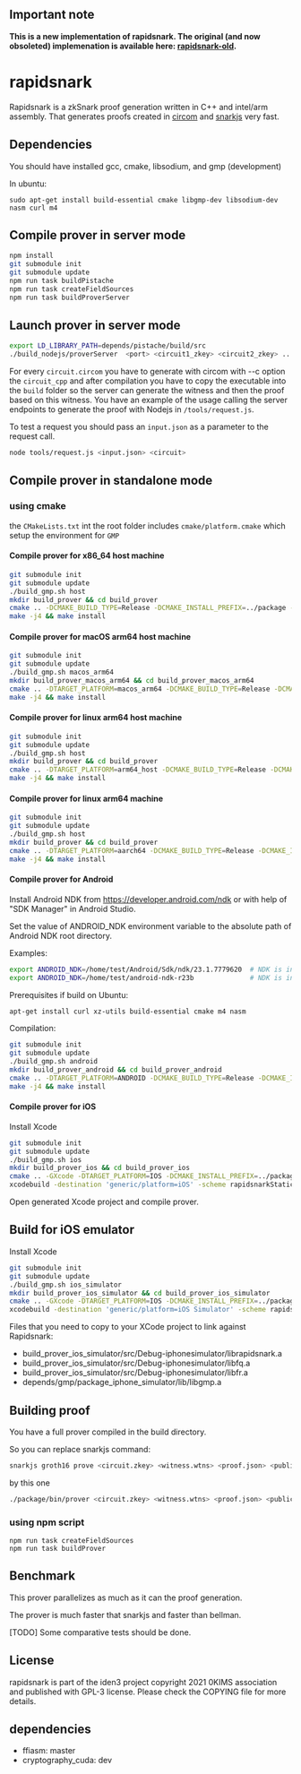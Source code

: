 ## Important note 

**This is a new implementation of rapidsnark. The original (and now obsoleted) implemenation is available here: [rapidsnark-old](https://github.com/iden3/rapidsnark-old).**

# rapidsnark

Rapidsnark is a zkSnark proof generation written in C++ and intel/arm assembly. That generates proofs created in [circom](https://github.com/iden3/snarkjs) and [snarkjs](https://github.com/iden3/circom) very fast.

## Dependencies

You should have installed gcc, cmake, libsodium, and gmp (development)

In ubuntu:

```
sudo apt-get install build-essential cmake libgmp-dev libsodium-dev nasm curl m4
```

## Compile prover in server mode

```sh
npm install
git submodule init
git submodule update
npm run task buildPistache
npm run task createFieldSources
npm run task buildProverServer
```

## Launch prover in server mode
```sh
export LD_LIBRARY_PATH=depends/pistache/build/src
./build_nodejs/proverServer  <port> <circuit1_zkey> <circuit2_zkey> ... <circuitN_zkey>
```

For every `circuit.circom` you have to generate with circom with --c option the `circuit_cpp` and after compilation you have to copy the executable into the `build` folder so the server can generate the witness and then the proof based on this witness.
You have an example of the usage calling the server endpoints to generate the proof with Nodejs in `/tools/request.js`.

To test a request you should pass an `input.json` as a parameter to the request call.
```sh
node tools/request.js <input.json> <circuit>
```


## Compile prover in standalone mode

### using cmake
the `CMakeLists.txt` int the root folder includes `cmake/platform.cmake` which setup the environment for `GMP`
#### Compile prover for x86_64 host machine

```sh
git submodule init
git submodule update
./build_gmp.sh host
mkdir build_prover && cd build_prover
cmake .. -DCMAKE_BUILD_TYPE=Release -DCMAKE_INSTALL_PREFIX=../package -DUSE_LOGGER=ON -DG2_ENABLED=ON -DUSE_CUDA=ON
make -j4 && make install
```

#### Compile prover for macOS arm64 host machine

```sh
git submodule init
git submodule update
./build_gmp.sh macos_arm64
mkdir build_prover_macos_arm64 && cd build_prover_macos_arm64
cmake .. -DTARGET_PLATFORM=macos_arm64 -DCMAKE_BUILD_TYPE=Release -DCMAKE_INSTALL_PREFIX=../package -DUSE_LOGGER=ON
make -j4 && make install
```

#### Compile prover for linux arm64 host machine

```sh
git submodule init
git submodule update
./build_gmp.sh host
mkdir build_prover && cd build_prover
cmake .. -DTARGET_PLATFORM=arm64_host -DCMAKE_BUILD_TYPE=Release -DCMAKE_INSTALL_PREFIX=../package
make -j4 && make install
```

#### Compile prover for linux arm64 machine

```sh
git submodule init
git submodule update
./build_gmp.sh host
mkdir build_prover && cd build_prover
cmake .. -DTARGET_PLATFORM=aarch64 -DCMAKE_BUILD_TYPE=Release -DCMAKE_INSTALL_PREFIX=../package_aarch64
make -j4 && make install
```

#### Compile prover for Android

Install Android NDK from https://developer.android.com/ndk or with help of "SDK Manager" in Android Studio.

Set the value of ANDROID_NDK environment variable to the absolute path of Android NDK root directory.

Examples:

```sh
export ANDROID_NDK=/home/test/Android/Sdk/ndk/23.1.7779620  # NDK is installed by "SDK Manager" in Android Studio.
export ANDROID_NDK=/home/test/android-ndk-r23b              # NDK is installed as a stand-alone package.
```

Prerequisites if build on Ubuntu:

```sh
apt-get install curl xz-utils build-essential cmake m4 nasm
```

Compilation:

```sh
git submodule init
git submodule update
./build_gmp.sh android
mkdir build_prover_android && cd build_prover_android
cmake .. -DTARGET_PLATFORM=ANDROID -DCMAKE_BUILD_TYPE=Release -DCMAKE_INSTALL_PREFIX=../package_android
make -j4 && make install
```

#### Compile prover for iOS

Install Xcode

```sh
git submodule init
git submodule update
./build_gmp.sh ios
mkdir build_prover_ios && cd build_prover_ios
cmake .. -GXcode -DTARGET_PLATFORM=IOS -DCMAKE_INSTALL_PREFIX=../package_ios
xcodebuild -destination 'generic/platform=iOS' -scheme rapidsnarkStatic -project rapidsnark.xcodeproj -configuration Release
```
Open generated Xcode project and compile prover.

## Build for iOS emulator

Install Xcode

```sh
git submodule init
git submodule update
./build_gmp.sh ios_simulator
mkdir build_prover_ios_simulator && cd build_prover_ios_simulator
cmake .. -GXcode -DTARGET_PLATFORM=IOS -DCMAKE_INSTALL_PREFIX=../package_ios_simulator -DUSE_ASM=NO
xcodebuild -destination 'generic/platform=iOS Simulator' -scheme rapidsnarkStatic -project rapidsnark.xcodeproj
```

Files that you need to copy to your XCode project to link against Rapidsnark:
* build_prover_ios_simulator/src/Debug-iphonesimulator/librapidsnark.a
* build_prover_ios_simulator/src/Debug-iphonesimulator/libfq.a
* build_prover_ios_simulator/src/Debug-iphonesimulator/libfr.a
* depends/gmp/package_iphone_simulator/lib/libgmp.a

## Building proof

You have a full prover compiled in the build directory.

So you can replace snarkjs command:

```sh
snarkjs groth16 prove <circuit.zkey> <witness.wtns> <proof.json> <public.json>
```

by this one
```sh
./package/bin/prover <circuit.zkey> <witness.wtns> <proof.json> <public.json>
```


### using npm script
```
npm run task createFieldSources
npm run task buildProver
```
## Benchmark

This prover parallelizes as much as it can the proof generation.

The prover is much faster that snarkjs and faster than bellman.

[TODO] Some comparative tests should be done.


## License

rapidsnark is part of the iden3 project copyright 2021 0KIMS association and published with GPL-3 license. Please check the COPYING file for more details.



## dependencies
- ffiasm: master
- cryptography_cuda: dev
